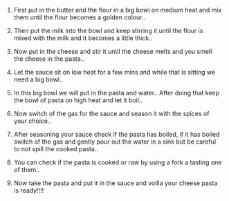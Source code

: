 1. First put in the butter and the flour in a big bowl on medium heat and mix them until the flour becomes a golden colour..

2. Then put the milk into the bowl and keep stirring it until the flour is mixed with the milk 
and it becomes a little thick..

3. Now put in the cheese and stir it until the cheese melts and you smell the cheese in the pasta..

4. Let the sauce sit on low heat for a few mins and while that is sitting we need a big bowl..

5. In this big bowl we will put in the pasta and water.. After doing that keep the bowl of pasta on high heat and let it boil..

6. Now switch of the gas for the sauce and season it with the spices of your choice..

7. After seasoning your sauce check if the pasta has boiled, if it has boiled switch of the gas and gently pour out the water in a sink but be careful to not spill the cooked pasta..

8. You can check if the pasta is cooked or raw by using a fork a tasting one of them..

9. Now take the pasta and put it in the sauce and voilla your cheese pasta is ready!!!!